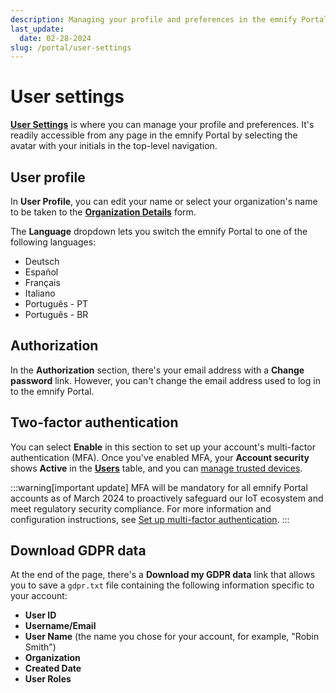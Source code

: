 ```yaml
---
description: Managing your profile and preferences in the emnify Portal
last_update: 
  date: 02-28-2024
slug: /portal/user-settings
---
```


# User settings

[**User Settings**](https://portal.emnify.com/user-settings) is where you can manage your profile and preferences.
It's readily accessible from any page in the emnify Portal by selecting the avatar with your initials in the top-level navigation.

## User profile

In **User Profile**, you can edit your name or select your organization's name to be taken to the [**Organization Details**](https://portal.emnify.com/organisation-settings/details) form.

The **Language** dropdown lets you switch the emnify Portal to one of the following languages:

- Deutsch
- Español
- Français
- Italiano
- Português - PT
- Português - BR

## Authorization

In the **Authorization** section, there's your email address with a **Change password** link.
However, you can't change the email address used to log in to the emnify Portal.

## Two-factor authentication

You can select **Enable** in this section to set up your account's multi-factor authentication (MFA).
Once you've enabled MFA, your **Account security** shows **Active** in the [**Users**](https://portal.emnify.com/organisation-settings/users) table, and you can [manage trusted devices](/how-tos/multi-factor-authentication#manage-trusted-devices).

:::warning[important update]
MFA will be mandatory for all emnify Portal accounts as of March 2024 to proactively safeguard our IoT ecosystem and meet regulatory security compliance.
For more information and configuration instructions, see [Set up multi-factor authentication](/how-tos/multi-factor-authentication).
:::

## Download GDPR data

At the end of the page, there's a **Download my GDPR data** link that allows you to save a `gdpr.txt` file containing the following information specific to your account:

- **User ID**
- **Username/Email**
- **User Name** (the name you chose for your account, for example, "Robin Smith")
- **Organization**
- **Created Date** 
- **User Roles**
